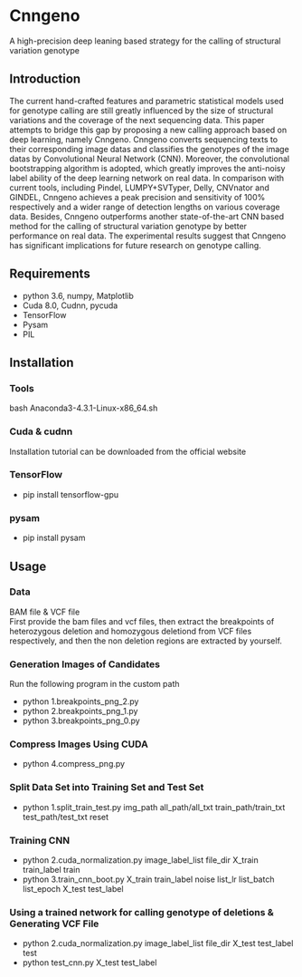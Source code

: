 # Cnngeno
A high-precision deep leaning based strategy for the calling of structural variation genotype
## Introduction
The current hand-crafted features and parametric statistical models used for genotype calling are still greatly influenced by the size of structural variations and the coverage of the next sequencing data. This paper attempts to bridge this gap by proposing a new calling approach based on deep learning, namely Cnngeno. Cnngeno converts sequencing texts to their corresponding image datas and classifies the genotypes of the image datas by Convolutional Neural Network (CNN). Moreover, the convolutional bootstrapping algorithm is adopted, which greatly improves the anti-noisy label ability of the deep learning network on real data. In comparison with current tools, including Pindel, LUMPY+SVTyper, Delly, CNVnator and GINDEL, Cnngeno  achieves a peak precision and sensitivity of 100% respectively and a wider range of detection lengths on various coverage data. Besides, Cnngeno outperforms another state-of-the-art CNN based method for the calling of structural variation genotype by better performance on real data. The experimental results suggest that Cnngeno has significant implications for future research on genotype calling.
## Requirements
  * python 3.6, numpy, Matplotlib
  * Cuda 8.0, Cudnn, pycuda
  * TensorFlow
  * Pysam
  * PIL
## Installation
### Tools
  bash Anaconda3-4.3.1-Linux-x86_64.sh <br/>
### Cuda & cudnn
   Installation tutorial can be downloaded from the official website  
### TensorFlow
* pip install tensorflow-gpu
### pysam
* pip install pysam
## Usage
### Data
BAM file & VCF file <br/>
First provide the bam files and vcf files, then extract the breakpoints of heterozygous deletion and homozygous deletiond from VCF files respectively, and then the non deletion regions are extracted by yourself.<br/>
### Generation Images of Candidates
Run the following program in the custom path <br/> 
* python 1.breakpoints_png_2.py
* python 2.breakpoints_png_1.py
* python 3.breakpoints_png_0.py
### Compress Images Using CUDA
* python 4.compress_png.py
### Split Data Set into Training Set and Test Set
* python 1.split_train_test.py img_path all_path/all_txt train_path/train_txt test_path/test_txt reset
### Training CNN
* python 2.cuda_normalization.py image_label_list file_dir X_train train_label train
* python 3.train_cnn_boot.py X_train train_label noise list_lr list_batch list_epoch X_test test_label
### Using a trained network for calling genotype of deletions & Generating VCF File
* python 2.cuda_normalization.py image_label_list file_dir X_test test_label test
* python test_cnn.py X_test test_label
